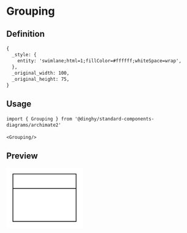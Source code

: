 # Grouping

## Definition

```
{
  _style: { 
    entity: 'swimlane;html=1;fillColor=#ffffff;whiteSpace=wrap',
  },
  _original_width: 100,
  _original_height: 75,
}
```

## Usage

```
import { Grouping } from '@dinghy/standard-components-diagrams/archimate2'

<Grouping/>
```

## Preview

<img src="./grouping.png" width="200"/>
